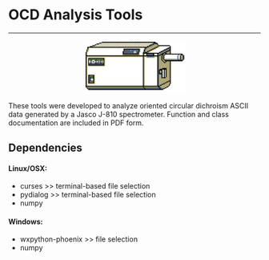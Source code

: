 # OCD Analysis Tools
---

<p align="center">
<img src="J810_scaled.png" width="40%" height="40%">
</p>

These tools were developed to analyze oriented circular
dichroism ASCII data generated by a Jasco J-810 spectrometer.
Function and class documentation are included in PDF form. 

## Dependencies

#### Linux/OSX:
* curses   >> terminal-based file selection
* pydialog >> terminal-based file selection
* numpy

#### Windows:
* wxpython-phoenix >> file selection
* numpy

